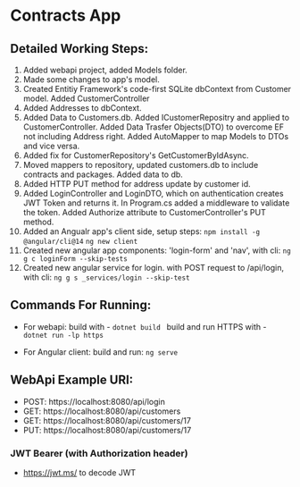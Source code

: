 # Contracts App

## Detailed Working Steps:
1. Added webapi project, added Models folder.
2. Made some changes to app's model.
3. Created Entitiy Framework's code-first SQLite dbContext from Customer model. Added CustomerController
4. Added Addresses to dbContext.
5. Added Data to Customers.db. Added ICustomerRepositry and applied to CustomerController. Added Data Trasfer Objects(DTO) to overcome EF not including Address right. Added AutoMapper to map Models to DTOs and vice versa.
6. Added fix for CustomerRepository's GetCustomerByIdAsync.
7. Moved mappers to repository, updated customers.db to include contracts and packages. Added data to db.
8. Added HTTP PUT method for address update by customer id. 
9. Added LoginController and LoginDTO, which on authentication creates JWT Token and returns it. In Program.cs added a middleware to validate the token. Added Authorize attribute to CustomerController's PUT method.
10. Added an Angualr app's client side, setup steps:
`npm install -g @angular/cli@14`
`ng new client`
11. Created new angular app components: 'login-form' and 'nav', with cli: `ng g c loginForm --skip-tests`
12. Created new angular service for login. with POST request to /api/login, with cli: `ng g s _services/login --skip-test`


## Commands For Running:
* For webapi:
build with - `dotnet build `
build and run HTTPS with - `dotnet run -lp https`

* For Angular client:
build and run: `ng serve`



## WebApi Example URI:
* POST: https://localhost:8080/api/login
* GET: https://localhost:8080/api/customers
* GET: https://localhost:8080/api/customers/17
* PUT: https://localhost:8080/api/customers/17

### JWT Bearer (with Authorization header)
* https://jwt.ms/ to decode JWT